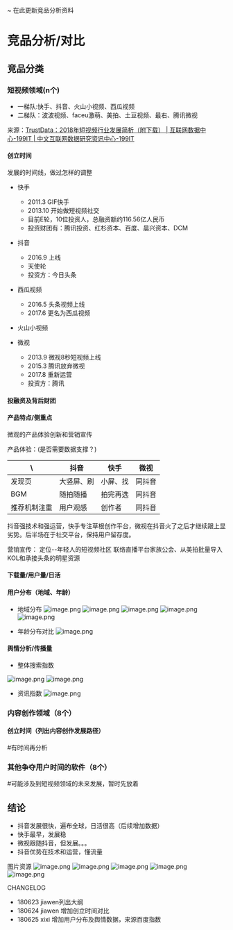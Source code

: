 
~ 在此更新竞品分析资料

# 竞品分析/对比

## 竞品分类
### 短视频领域(n个)
- 一梯队:快手、抖音、火山小视频、西瓜视频
- 二梯队：波波视频、faceu激萌、美拍、土豆视频、最右、腾讯微视

来源：[TrustData：2018年短视频行业发展简析（附下载） | 互联网数据中心-199IT | 中文互联网数据研究资讯中心-199IT](file:///C:/Users/admin/Zotero/storage/RRIZF6YM/730075.html)

#### 创立时间
发展的时间线，做过怎样的调整
- 快手
  - 2011.3 GIF快手
  - 2013.10 开始做短视频社交
  - 目前E轮，10位投资人，总融资额约116.56亿人民币
  - 投资财团有：腾讯投资、红杉资本、百度、晨兴资本、DCM

- 抖音
  - 2016.9 上线
  - 天使轮
  - 投资方：今日头条

- 西瓜视频
  - 2016.5 头条视频上线
  - 2017.6 更名为西瓜视频

- 火山小视频

- 微视
  - 2013.9 微视8秒短视频上线
  - 2015.3 腾讯放弃微视
  - 2017.8 重新运营
  - 投资方：腾讯

#### 投融资及背后财团

#### 产品特点/侧重点
微观的产品体验创新和营销宣传

产品体验：(是否需要数据支撑？)

  \ | 抖音 | 快手 | 微视
--- | --- | --- | ---
发现页 | 大竖屏、刷 | 小屏、找 | 同抖音
BGM | 随拍随播 | 拍完再选 | 同抖音
推荐机制注重 | 用户观感 | 创作者 | 同抖音

抖音强技术和强运营，快手专注草根创作平台，微视在抖音火了之后才继续跟上显劣势。后半场在于社交平台，保持用户留存度。

营销宣传：
定位--年轻人的短视频社区
联络直播平台家族公会、从美拍批量导入KOL和承接头条的明星资源





#### 下载量/用户量/日活

#### 用户分布（地域、年龄）

- 地域分布
![image.png](http://oa8v8fq7d.bkt.clouddn.com/%E5%9C%B0%E5%9F%9F%E5%88%86%E5%B8%83-%E6%8A%96%E9%9F%B3.png)
![image.png](http://oa8v8fq7d.bkt.clouddn.com/%E5%9C%B0%E5%9F%9F%E5%88%86%E5%B8%83-%E5%BF%AB%E6%89%8B.png)
![image.png](http://oa8v8fq7d.bkt.clouddn.com/%E5%9C%B0%E5%9F%9F%E5%88%86%E5%B8%83-%E7%81%AB%E5%B1%B1%E5%B0%8F%E8%A7%86%E9%A2%91.png)
![image.png](http://oa8v8fq7d.bkt.clouddn.com/%E5%9C%B0%E5%9F%9F%E5%88%86%E5%B8%83-%E5%BE%AE%E8%A7%86.png)
![image.png](http://oa8v8fq7d.bkt.clouddn.com/%E5%9C%B0%E5%9F%9F%E5%88%86%E5%B8%83-%E8%A5%BF%E7%93%9C%E8%A7%86%E9%A2%91.png)

- 年龄分布对比
![image.png](http://oa8v8fq7d.bkt.clouddn.com/%E7%94%A8%E6%88%B7%E5%B9%B4%E9%BE%84%E5%88%86%E5%B8%83.png)


#### 舆情分析/传播量

- 整体搜索指数

![image.png](http://oa8v8fq7d.bkt.clouddn.com/%E6%90%9C%E7%B4%A2%E6%8C%87%E6%95%B0.png)
![image.png](http://oa8v8fq7d.bkt.clouddn.com/%E6%95%B4%E4%BD%93%E8%B6%8B%E5%8A%BF.png)

- 资讯指数
![image.png](http://oa8v8fq7d.bkt.clouddn.com/%E8%B5%84%E8%AE%AF%E6%8C%87%E6%95%B0-90%E5%A4%A9.png)

### 内容创作领域（8个）
#### 创立时间（列出内容创作发展路径）
#有时间再分析

### 其他争夺用户时间的软件（8个）
#可能涉及到短视频领域的未来发展，暂时先放着


## 结论
- 抖音发展很快，遍布全球，日活很高（后续增加数据）
- 快手最早，发展稳
- 微视跟随抖音，但发展。。。
- 抖音优势在技术和运营，懂流量

图片资源
![image.png](https://upload-images.jianshu.io/upload_images/3676517-90ba86a2c56dc835.png?imageMogr2/auto-orient/strip%7CimageView2/2/w/1240)
![image.png](https://upload-images.jianshu.io/upload_images/3676517-fa3be9276b06bb5b.png?imageMogr2/auto-orient/strip%7CimageView2/2/w/1240)
![image.png](https://upload-images.jianshu.io/upload_images/3676517-fc57b30046fbb415.png?imageMogr2/auto-orient/strip%7CimageView2/2/w/1240)
![image.png](https://upload-images.jianshu.io/upload_images/3676517-8c3253de5ae556b1.png?imageMogr2/auto-orient/strip%7CimageView2/2/w/1240)
![image.png](https://upload-images.jianshu.io/upload_images/3676517-f768d71e47c191d2.png?imageMogr2/auto-orient/strip%7CimageView2/2/w/1240)



CHANGELOG
- 180623 jiawen列出大纲
- 180624 jiawen 增加创立时间对比
- 180625 xixi 增加用户分布及舆情数据，来源百度指数
